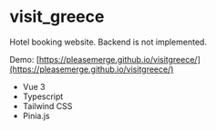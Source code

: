 # visit_greece
Hotel booking website. Backend is not implemented.

Demo: [https://pleasemerge.github.io/visitgreece/](https://pleasemerge.github.io/visitgreece/)

- Vue 3
- Typescript
- Tailwind CSS
- Pinia.js